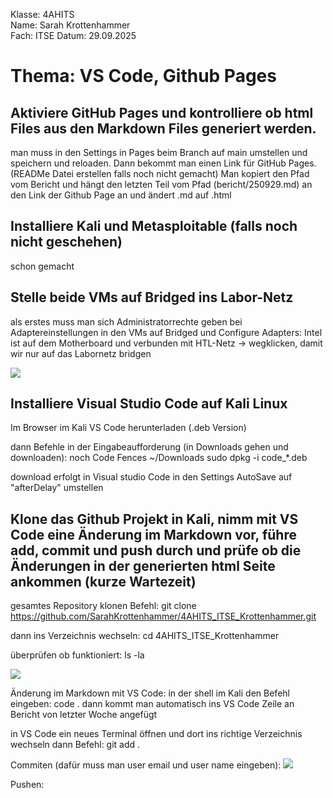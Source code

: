 Klasse: 4AHITS   
Name: Sarah Krottenhammer   
Fach: ITSE
Datum: 29.09.2025

# Thema: VS Code, Github Pages
## Aktiviere GitHub Pages und kontrolliere ob html Files aus den Markdown Files generiert werden.
man muss in den Settings in Pages beim Branch auf main umstellen und speichern und reloaden.
Dann bekommt man einen Link für GitHub Pages. (READMe Datei erstellen falls noch nicht gemacht)
Man kopiert den Pfad vom Bericht und hängt den letzten Teil vom Pfad (bericht/250929.md) an den Link der Github Page an und ändert .md auf .html

## Installiere Kali und Metasploitable (falls noch nicht geschehen)
schon gemacht 

## Stelle beide VMs auf Bridged ins Labor-Netz
als erstes muss man sich Administratorrechte geben
bei Adaptereinstellungen in den VMs auf Bridged und Configure Adapters: 
Intel ist auf dem Motherboard und verbunden mit HTL-Netz -> wegklicken, damit wir nur auf das Labornetz bridgen

![](https://github.com/user-attachments/assets/ea9b12a5-35d9-4e0e-8f1c-bcbe242d148e)

## Installiere Visual Studio Code auf Kali Linux
Im Browser im Kali VS Code herunterladen (.deb Version)

dann Befehle in der Eingabeaufforderung (in Downloads gehen und downloaden): noch Code Fences
~/Downloads
sudo dpkg -i code_*.deb

download erfolgt 
in Visual studio Code in den Settings AutoSave auf "afterDelay" umstellen

## Klone das Github Projekt in Kali, nimm mit VS Code eine Änderung im Markdown vor, führe add, commit und push durch und prüfe ob die Änderungen in der generierten html Seite ankommen (kurze Wartezeit)
gesamtes Repository klonen
Befehl:
git clone https://github.com/SarahKrottenhammer/4AHITS_ITSE_Krottenhammer.git

dann ins Verzeichnis wechseln:
cd 4AHITS_ITSE_Krottenhammer

überprüfen ob funktioniert:
ls -la
 
 ![](https://github.com/user-attachments/assets/71978bf5-3088-4c3c-944e-f27a066b35fb)

 Änderung im Markdown mit VS Code:
 in der shell im Kali den Befehl eingeben:
 code .
 dann kommt man automatisch ins VS Code
 Zeile an Bericht von letzter Woche angefügt

 in VS Code ein neues Terminal öffnen und dort ins richtige Verzeichnis wechseln
 dann Befehl:
 git add . 

 Commiten (dafür muss man user email und user name eingeben):
 ![](https://github.com/user-attachments/assets/2609e1e6-d14e-47ff-9f73-9be28f5ec06e)

 Pushen:

